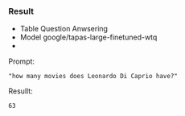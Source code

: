 ### Result
* Table Question Anwsering
* Model google/tapas-large-finetuned-wtq
*  

Prompt:
```
"how many movies does Leonardo Di Caprio have?"
```
Resullt:
```
63
```
